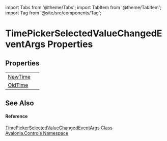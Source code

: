 import Tabs from '@theme/Tabs'; 
import TabItem from '@theme/TabItem'; 
import Tag from '@site/src/components/Tag'; 

# TimePickerSelectedValueChangedEventArgs Properties




## Properties
<table>
<tr>
<td><a href="P_Avalonia_Controls_TimePickerSelectedValueChangedEventArgs_NewTime">NewTime</a></td>
<td> </td>
</tr>
<tr>
<td><a href="P_Avalonia_Controls_TimePickerSelectedValueChangedEventArgs_OldTime">OldTime</a></td>
<td> </td>
</tr>
</table>

## See Also


#### Reference
<a href="T_Avalonia_Controls_TimePickerSelectedValueChangedEventArgs">TimePickerSelectedValueChangedEventArgs Class</a>  
<a href="N_Avalonia_Controls">Avalonia.Controls Namespace</a>  

